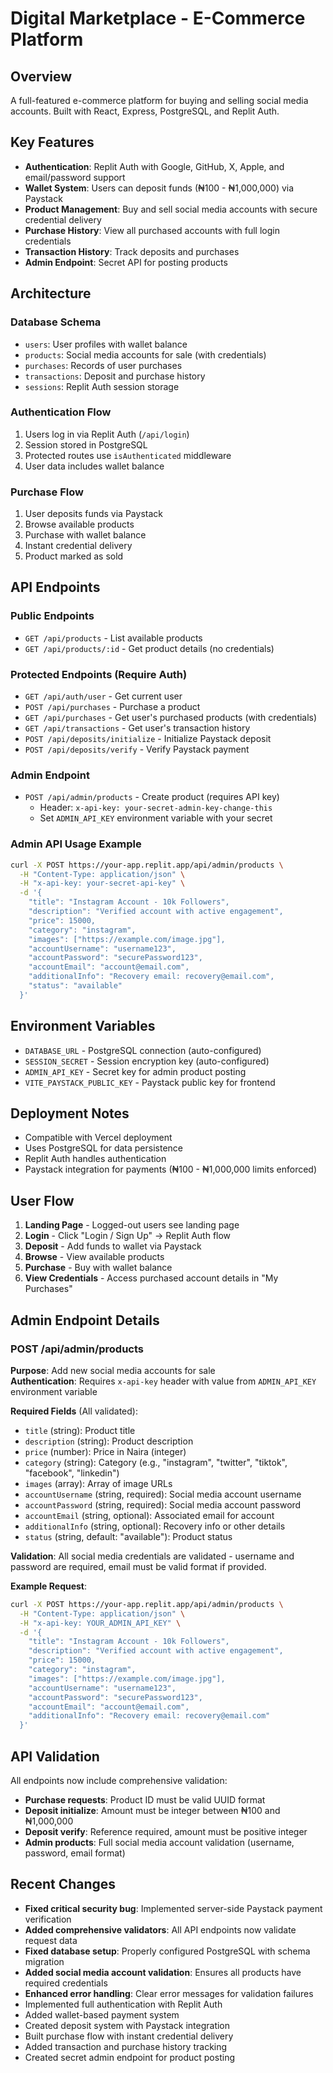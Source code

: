 # Digital Marketplace - E-Commerce Platform

## Overview
A full-featured e-commerce platform for buying and selling social media accounts. Built with React, Express, PostgreSQL, and Replit Auth.

## Key Features
- **Authentication**: Replit Auth with Google, GitHub, X, Apple, and email/password support
- **Wallet System**: Users can deposit funds (₦100 - ₦1,000,000) via Paystack
- **Product Management**: Buy and sell social media accounts with secure credential delivery
- **Purchase History**: View all purchased accounts with full login credentials
- **Transaction History**: Track deposits and purchases
- **Admin Endpoint**: Secret API for posting products

## Architecture
### Database Schema
- `users`: User profiles with wallet balance
- `products`: Social media accounts for sale (with credentials)
- `purchases`: Records of user purchases
- `transactions`: Deposit and purchase history
- `sessions`: Replit Auth session storage

### Authentication Flow
1. Users log in via Replit Auth (`/api/login`)
2. Session stored in PostgreSQL
3. Protected routes use `isAuthenticated` middleware
4. User data includes wallet balance

### Purchase Flow
1. User deposits funds via Paystack
2. Browse available products
3. Purchase with wallet balance
4. Instant credential delivery
5. Product marked as sold

## API Endpoints

### Public Endpoints
- `GET /api/products` - List available products
- `GET /api/products/:id` - Get product details (no credentials)

### Protected Endpoints (Require Auth)
- `GET /api/auth/user` - Get current user
- `POST /api/purchases` - Purchase a product
- `GET /api/purchases` - Get user's purchased products (with credentials)
- `GET /api/transactions` - Get user's transaction history
- `POST /api/deposits/initialize` - Initialize Paystack deposit
- `POST /api/deposits/verify` - Verify Paystack payment

### Admin Endpoint
- `POST /api/admin/products` - Create product (requires API key)
  - Header: `x-api-key: your-secret-admin-key-change-this`
  - Set `ADMIN_API_KEY` environment variable with your secret

### Admin API Usage Example
```bash
curl -X POST https://your-app.replit.app/api/admin/products \
  -H "Content-Type: application/json" \
  -H "x-api-key: your-secret-api-key" \
  -d '{
    "title": "Instagram Account - 10k Followers",
    "description": "Verified account with active engagement",
    "price": 15000,
    "category": "instagram",
    "images": ["https://example.com/image.jpg"],
    "accountUsername": "username123",
    "accountPassword": "securePassword123",
    "accountEmail": "account@email.com",
    "additionalInfo": "Recovery email: recovery@email.com",
    "status": "available"
  }'
```

## Environment Variables
- `DATABASE_URL` - PostgreSQL connection (auto-configured)
- `SESSION_SECRET` - Session encryption key (auto-configured)
- `ADMIN_API_KEY` - Secret key for admin product posting
- `VITE_PAYSTACK_PUBLIC_KEY` - Paystack public key for frontend

## Deployment Notes
- Compatible with Vercel deployment
- Uses PostgreSQL for data persistence
- Replit Auth handles authentication
- Paystack integration for payments (₦100 - ₦1,000,000 limits enforced)

## User Flow
1. **Landing Page** - Logged-out users see landing page
2. **Login** - Click "Login / Sign Up" → Replit Auth flow
3. **Deposit** - Add funds to wallet via Paystack
4. **Browse** - View available products
5. **Purchase** - Buy with wallet balance
6. **View Credentials** - Access purchased account details in "My Purchases"

## Admin Endpoint Details

### POST /api/admin/products
**Purpose**: Add new social media accounts for sale  
**Authentication**: Requires `x-api-key` header with value from `ADMIN_API_KEY` environment variable

**Required Fields** (All validated):
- `title` (string): Product title
- `description` (string): Product description
- `price` (number): Price in Naira (integer)
- `category` (string): Category (e.g., "instagram", "twitter", "tiktok", "facebook", "linkedin")
- `images` (array): Array of image URLs
- `accountUsername` (string, required): Social media account username
- `accountPassword` (string, required): Social media account password
- `accountEmail` (string, optional): Associated email for account
- `additionalInfo` (string, optional): Recovery info or other details
- `status` (string, default: "available"): Product status

**Validation**: All social media credentials are validated - username and password are required, email must be valid format if provided.

**Example Request**:
```bash
curl -X POST https://your-app.replit.app/api/admin/products \
  -H "Content-Type: application/json" \
  -H "x-api-key: YOUR_ADMIN_API_KEY" \
  -d '{
    "title": "Instagram Account - 10k Followers",
    "description": "Verified account with active engagement",
    "price": 15000,
    "category": "instagram",
    "images": ["https://example.com/image.jpg"],
    "accountUsername": "username123",
    "accountPassword": "securePassword123",
    "accountEmail": "account@email.com",
    "additionalInfo": "Recovery email: recovery@email.com"
  }'
```

## API Validation
All endpoints now include comprehensive validation:
- **Purchase requests**: Product ID must be valid UUID format
- **Deposit initialize**: Amount must be integer between ₦100 and ₦1,000,000
- **Deposit verify**: Reference required, amount must be positive integer
- **Admin products**: Full social media account validation (username, password, email format)

## Recent Changes
- **Fixed critical security bug**: Implemented server-side Paystack payment verification
- **Added comprehensive validators**: All API endpoints now validate request data
- **Fixed database setup**: Properly configured PostgreSQL with schema migration
- **Added social media account validation**: Ensures all products have required credentials
- **Enhanced error handling**: Clear error messages for validation failures
- Implemented full authentication with Replit Auth
- Added wallet-based payment system
- Created deposit system with Paystack integration
- Built purchase flow with instant credential delivery
- Added transaction and purchase history tracking
- Created secret admin endpoint for product posting
